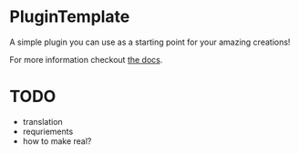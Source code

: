 # PluginTemplate

A simple plugin you can use as a starting point for your amazing creations!

For more information checkout [the docs](https://streamcontroller.github.io/docs/latest/).

# TODO
* translation
* requriements
* how to make real?
